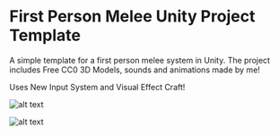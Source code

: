 # First Person Melee Unity Project Template
A simple template for a first person melee system in Unity. The project includes Free CC0 3D Models, sounds and animations made by me!

Uses New Input System and Visual Effect Craft!

![alt text](https://github.com/ItsPogle/Unity-First-Person-Melee/blob/main/Gameplay1.png?raw=true)

![alt text](https://github.com/ItsPogle/Unity-First-Person-Melee/blob/main/Gameplay2.png?raw=true)
